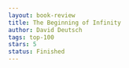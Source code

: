 ```yaml
---
layout: book-review
title: The Beginning of Infinity
author: David Deutsch
tags: top-100
stars: 5
status: Finished
---
```

